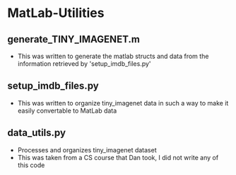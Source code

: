 # MatLab-Utilities

## generate_TINY_IMAGENET.m
* This was written to generate the matlab structs and data from the information
	retrieved by 'setup_imdb_files.py'

## setup_imdb_files.py
* This was written to organize tiny_imagenet data in such a way
	to make it easily convertable to MatLab data

## data_utils.py
* Processes and organizes tiny_imagenet dataset
* This was taken from a CS course that Dan took, I did not write any of this code

